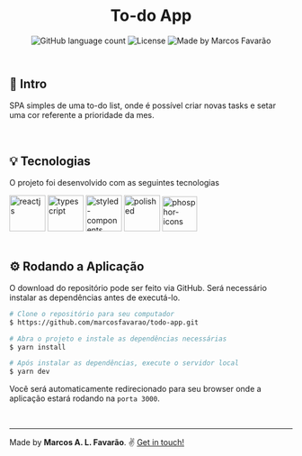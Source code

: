 <header align="center">
  <h1>To-do App</h1>
  <div align="center">
    <img alt="GitHub language count" src="https://img.shields.io/github/languages/count/marcosfavarao/todo-app">
    <img alt="License" src="https://img.shields.io/badge/license-MIT-brightgreen" />
    <img alt="Made by Marcos Favarão" src="https://img.shields.io/badge/made%20by-Marcos%20Favar%C3%A3o-%2304D361">
  </div>
</header>

<main>
  <section>
    <h2>📌 Intro</h2>
    <p>SPA simples de uma to-do list, onde é possível criar novas tasks e setar uma cor referente a prioridade da mes. </p>
  </section>

<br>

<section>
  <h2>💡 Tecnologias</h2>
  <p>O projeto foi desenvolvido com as seguintes tecnologias</p>
  <img src='https://ik.imagekit.io/marcosfavarao/dashboard/development-icons/minimalists/reactjs-256-minimalist_Uk7GF2fSb.png?ik-sdk-version=javascript-1.4.3&updatedAt=1658447123475' alt="reactjs" width="64">
  <img src='https://ik.imagekit.io/marcosfavarao/dashboard/development-icons/minimalists/typescript-256-minimalist_qOZA91yRiX.png?ik-sdk-version=javascript-1.4.3&updatedAt=1658447123241' alt="typescript" width="64">
  <img src='https://ik.imagekit.io/marcosfavarao/dashboard/development-icons/minimalists/styledcomponents-256-minimalist_qQ-Mt_IJEb.png?ik-sdk-version=javascript-1.4.3&updatedAt=1658447123335' alt="styled-components" width="64">
  <img src='https://ik.imagekit.io/marcosfavarao/dashboard/development-icons/minimalists/polished-256-minimalist_fjFp6ixha.png?ik-sdk-version=javascript-1.4.3&updatedAt=1658447123195' alt="polished" width="64">
  <img src='https://ik.imagekit.io/marcosfavarao/dashboard/development-icons/phosphor-icons_mT5gQAQ4-.png?updatedAt=1688166523055' alt="phosphor-icons" width="62">
</section>

<br>

<section>
  <h2>⚙ Rodando a Aplicação</h2>
  <p>O download do repositório pode ser feito via GitHub. Será necessário instalar as dependências antes de executá-lo.</p>

```bash
# Clone o repositório para seu computador
$ https://github.com/marcosfavarao/todo-app.git
```

```bash
# Abra o projeto e instale as dependências necessárias
$ yarn install
```

```bash
# Após instalar as dependências, execute o servidor local
$ yarn dev
```

Você será automaticamente redirecionado para seu browser onde a aplicação estará rodando na `porta 3000`.

</section>

<br>

---

Made by <strong>Marcos A. L. Favarão</strong>. ✌ [Get in touch!](https://www.marcosfavarao.dev/)
